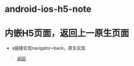 # android-ios-h5-note

# 内嵌H5页面，返回上一原生页面
* a链接实现navigator=back，原生实现
> <a class="vux-header-back" href="/?navigator=back">返回</a>